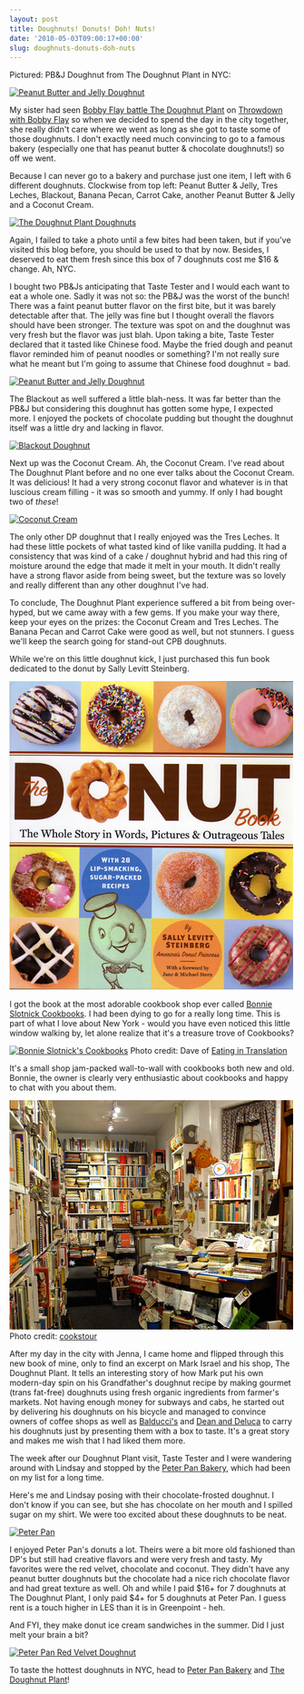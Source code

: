 ```yaml
---
layout: post
title: Doughnuts! Donuts! Doh! Nuts!
date: '2010-05-03T09:00:17+00:00'
slug: doughnuts-donuts-doh-nuts
---
```

Pictured: PB&J Doughnut from The Doughnut Plant in NYC:

<a href="http://www.flickr.com/photos/kstar810/4528525700/in/photostream"><img src="http://farm5.static.flickr.com/4027/4528525700_fb67838e87.jpg" alt="Peanut Butter and Jelly Doughnut" /></a>

My sister had seen <a href="http://www.foodnetwork.com/throwdown-with-bobby-flay/doughnuts/index.html">Bobby Flay battle The Doughnut Plant</a> on <a href="http://www.foodnetwork.com/throwdown-with-bobby-flay/index.html">Throwdown with Bobby Flay</a> so when we decided to spend the day in the city together, she really didn't care where we went as long as she got to taste some of those doughnuts. I don't exactly need much convincing to go to a famous bakery (especially one that has peanut butter & chocolate doughnuts!) so off we went.

Because I can never go to a bakery and purchase just one item, I left with 6 different doughnuts. Clockwise from top left: Peanut Butter & Jelly, Tres Leches, Blackout, Banana Pecan, Carrot Cake, another Peanut Butter & Jelly and a Coconut Cream.

<a href="http://www.flickr.com/photos/kstar810/4527896395/"><img src="http://farm5.static.flickr.com/4030/4527896395_e8e3a8dd53.jpg" alt="The Doughnut Plant Doughnuts" /></a>

Again, I failed to take a photo until a few bites had been taken, but if you've visited this blog before, you should be used to that by now. Besides, I deserved to eat them fresh since this box of 7 doughnuts cost me $16 & change. Ah, NYC.

I bought two PB&Js anticipating that Taste Tester and I would each want to eat a whole one. Sadly it was not so: the PB&J was the worst of the bunch! There was a faint peanut butter flavor on the first bite, but it was barely detectable after that. The jelly was fine but I thought overall the flavors should have been stronger. The texture was spot on and the doughnut was very fresh but the flavor was just blah. Upon taking a bite, Taste Tester declared that it tasted like Chinese food. Maybe the fried dough and peanut flavor reminded him of peanut noodles or something? I'm not really sure what he meant but I'm going to assume that Chinese food doughnut = bad.

<a href="http://www.flickr.com/photos/kstar810/4528524942/in/photostream"><img src="http://farm5.static.flickr.com/4016/4528524942_0ccb06605f.jpg" alt="Peanut Butter and Jelly Doughnut" /></a>

The Blackout as well suffered a little blah-ness. It was far better than the PB&J but considering this doughnut has gotten some hype, I expected more. I enjoyed the pockets of chocolate pudding but thought the doughnut itself was a little dry and lacking in flavor.

<a href="http://www.flickr.com/photos/kstar810/4528526398/in/photostream"><img src="http://farm5.static.flickr.com/4009/4528526398_76ba95ea1f.jpg" alt="Blackout Doughnut" /></a>

Next up was the Coconut Cream. Ah, the Coconut Cream. I've read about The Doughnut Plant before and no one ever talks about the Coconut Cream. It was delicious! It had a very strong coconut flavor and whatever is in that luscious cream filling - it was so smooth and yummy. If only I had bought two of <em>these</em>! 

<a href="http://www.flickr.com/photos/kstar810/4528527794/in/photostream"><img src="http://farm5.static.flickr.com/4045/4528527794_449326f346.jpg" alt="Coconut Cream" /></a>

The only other DP doughnut that I really enjoyed was the Tres Leches. It had these little pockets of what tasted kind of like vanilla pudding. It had a consistency that was kind of a cake / doughnut hybrid and had this ring of moisture around the edge that made it melt in your mouth. It didn't really have a strong flavor aside from being sweet, but the texture was so lovely and really different than any other doughnut I've had.

To conclude, The Doughnut Plant experience suffered a bit from being over-hyped, but we came away with a few gems. If you make your way there, keep your eyes on the prizes: the Coconut Cream and Tres Leches. The Banana Pecan and Carrot Cake were good as well, but not stunners. I guess we'll keep the search going for stand-out CPB doughnuts.

While we're on this little doughnut kick, I just purchased this fun book dedicated to the donut by Sally Levitt Steinberg.

<a href="http://www.amazon.com/Donut-Book-Sally-Levitt-Steinberg/dp/1580175481"><img src='images/uploads/2010/04/the_donut_book_sm.jpg' alt='The Donut Book Cover' /></a>

I got the book at the most adorable cookbook shop ever called <a href="http://www.bonnieslotnickcookbooks.com/">Bonnie Slotnick Cookbooks</a>. I had been dying to go for a really long time. This is part of what I love about New York - would you have even noticed this little window walking by, let alone realize that it's a treasure trove of Cookbooks?

<a href="http://www.eatingintranslation.com/"><img src="http://farm3.static.flickr.com/2538/4110207257_ef00e2e718.jpg" alt="Bonnie Slotnick's Cookbooks" /></a>
Photo credit: Dave of <a href="http://www.eatingintranslation.com/">Eating in Translation</a>

It's a small shop jam-packed wall-to-wall with cookbooks both new and old. Bonnie, the owner is clearly very enthusiastic about cookbooks and happy to chat with you about them.

<a href="http://www.flickr.com/photos/alisoncook/4443363365/"><img src='images/uploads/2010/05/bonnie_slotnick.jpg' alt='Bonnie Slotnick Cookbooks' /></a>
Photo credit: <a href="http://www.flickr.com/photos/alisoncook/">cookstour</a>

After my day in the city with Jenna, I came home and flipped through this new book of mine, only to find an excerpt on Mark Israel and his shop, The Doughnut Plant. It tells an interesting story of how Mark put his own modern-day spin on his Grandfather's doughnut recipe by making gourmet (trans fat-free) doughnuts using fresh organic ingredients from farmer's markets. Not having enough money for subways and cabs, he started out by delivering his doughnuts on his bicycle and managed to convince owners of coffee shops as well as <a href="http://www.balduccis.com/">Balducci's</a> and <a href="http://www.deandeluca.com/">Dean and Deluca</a> to carry his doughnuts just by presenting them with a box to taste. It's a great story and makes me wish that I had liked them more.

The week after our Doughnut Plant visit, Taste Tester and I were wandering around with Lindsay and stopped by the <a href="http://www.yelp.com/biz/peter-pan-bakery-brooklyn">Peter Pan Bakery</a>, which had been on my list for a long time.

Here's me and Lindsay posing with their chocolate-frosted doughnut. I don't know if you can see, but she has chocolate on her mouth and I spilled sugar on my shirt. We were too excited about these doughnuts to be neat.

<a href="http://www.flickr.com/photos/kstar810/4550736445/"><img src="http://farm5.static.flickr.com/4041/4550736445_915e7a3700.jpg" alt="Peter Pan" /></a>

I enjoyed Peter Pan's donuts a lot. Theirs were a bit more old fashioned than DP's but still had creative flavors and were very fresh and tasty. My favorites were the red velvet, chocolate and coconut. They didn't have any peanut butter doughnuts but the chocolate had a nice rich chocolate flavor and had great texture as well. Oh and while I paid $16+ for 7 doughnuts at The Doughnut Plant, I only paid $4+ for 5 doughnuts at Peter Pan. I guess rent is a touch higher in LES than it is in Greenpoint - heh.

And FYI, they make donut ice cream sandwiches in the summer. Did I just melt your brain a bit?

<a href="http://www.flickr.com/photos/kstar810/4550734959/"><img src="http://farm5.static.flickr.com/4067/4550734959_2fd6e8a4c9.jpg" alt="Peter Pan Red Velvet Doughnut" /></a>

To taste the hottest doughnuts in NYC, head to <a href="http://www.yelp.com/biz/peter-pan-bakery-brooklyn">Peter Pan Bakery</a> and <a href="http://www.yelp.com/biz/doughnut-plant-new-york">The Doughnut Plant</a>!
